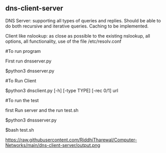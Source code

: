 ## dns-client-server

DNS Server: supporting all types of queries and replies. Should be able to do both recursive and iterative queries. Caching to be implemented. 

Client like nslookup: as close as possible to the existing nslookup, all options, all functionality, use of the file /etc/resolv.conf 

#To run program

First run dnsserver.py

$python3 dnsserver.py 

#To Run Client

$python3 dnsclient.py [-h] [-type TYPE] [-rec 0/1] url

#To run the test 

first Run server and the run test.sh

$python3 dnssserver.py

$bash test.sh 



https://raw.githubusercontent.com/RiddhiTharewal/Computer-Networks/main/dns-client-server/output.png


